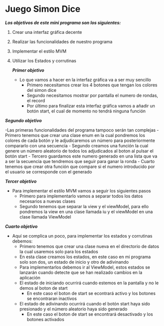 # Juego Simon Dice

***Los objetivos de este mini programa son los siguientes:***
1. Crear una interfaz gráfica decente
2. Realizar las funcionalidades de nuestro programa
3. Implementar el estilo MVM
4. Utilizar los Estados y corrutinas

   ***Primer objetivo***
   
   - Lo que vamos a hacer en la interfaz gráfica va a ser muy sencillo
       - Primero necesitamos crear los 4 botones que tengan los colores del simon dice
       - Segundo necesitamos mostrar por pantalla el numero de rondas, el record
       - Por último para finalizar esta interfaz gráfica vamos a añadir un botón start, el cual de momento no tendrá ninguna función

  ***Segundo objetivo***
  
  -Las primeras funcionalidades del programa tampoco serán tan complejas
       - Primero tenemos que crear una clase enum en la cual pondremos los colores de cada botón y le adjudicaremos un número para posteriormente compararlo con una secuencia
       - Segundo creamos una función la cual genere un número aleatorio de todos los adjudicados al boton al pulsar el botón start
       - Tercero guardamos este numero generado en una lista que va a ser la secuencia que tendremos que seguir para ganar la ronda
       - Cuarto tenemos que crear otra función que compare si el numero introducido por el usuario se corresponde con el generado


  ***Tercer objetivo***
  
   - Para implementar el estilo MVM vamos a seguir los siguientes pasos
      - Primero para implementarlo vamos a separar todos los datos necesarios a nuevas clases
      - Segundo tenemos que separar la view y el viewModel, para ello pondremos la view en una clase llamada iu y el viewModel en una clase llamada ViewModel

  ***Cuarto objetivo***
  
  - Aquí se complica un poco, para implementar los estados y corrutinas debemos:
       - Primero tenemos que crear una clase nueva en el directorio de datos la cual usaremos solo para los estados
       - En esta clase creamos los estados, en este caso en mi programa solo son dos, un estado de inicio y otro de adivinando
       - Para implementarlos debemos ir al ViewModel, estos estados se lanzarán cuando detecte que se han realizado cambios en la aplicación
       - El estado de iniciando ocurrirá cuando estemos  en la pantalla y no le demos al boton de start
           - En este caso el boton de start se econtrará activo y los botones se encontraran inactivos
       - El estado de adivinando ocurrirá cuando el botón start haya sido presionado y el número aleatorio haya sido generado
           - En este caso el boton de start se encontrará desactivado y los botones activados



